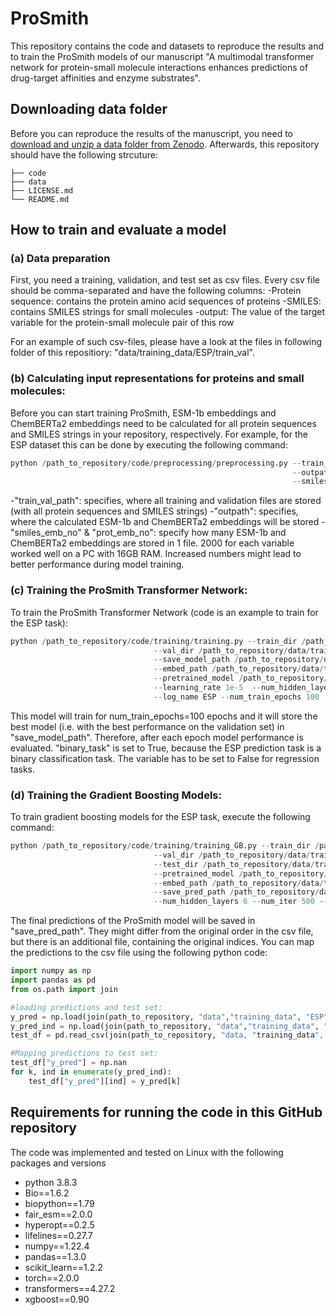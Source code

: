 # ProSmith
This repository contains the code and datasets to reproduce the results and to train the ProSmith models of our manuscript "A multimodal transformer network for protein-small molecule interactions enhances predictions of drug-target affinities and enzyme substrates".



## Downloading data folder
Before you can reproduce the results of the manuscript, you need to [download and unzip a data folder from Zenodo](https://doi.org/10.5281/zenodo.8182031).
Afterwards, this repository should have the following strcuture:

    ├── code
    ├── data   
    ├── LICENSE.md     
    └── README.md

## How to train and evaluate a model
### (a) Data preparation
First, you need a training, validation, and test set as csv files. Every csv file should be comma-separated and have the following columns:
-Protein sequence: contains the protein amino acid sequences of proteins
-SMILES: contains SMILES strings for small molecules
-output: The value of the target variable for the protein-small molecule pair of this row

For an example of such csv-files, please have a look at the files in following folder of this repositiory: "data/training_data/ESP/train_val".

### (b) Calculating input representations for proteins and small molecules:
Before you can start training ProSmith, ESM-1b embeddings and ChemBERTa2 embeddings need to be calculated for all protein sequences and SMILES strings in your repository, respectively. For example, for the ESP dataset this can be done by executing the following command:

```python
python /path_to_repository/code/preprocessing/preprocessing.py --train_val_path /path_to_repository/data/training_data/ESP/train_val/ \
															   --outpath /path_to_repository/data/training_data/ESP/embeddings \
															   --smiles_emb_no 2000 --prot_emb_no 2000
```
-"train_val_path": specifies, where all training and validation files are stored (with all protein sequences and SMILES strings)
-"outpath": specifies, where the calculated ESM-1b and ChemBERTa2 embeddings will be stored
-"smiles_emb_no" & "prot_emb_no": specify how many ESM-1b and ChemBERTa2 embeddings are stored in 1 file. 2000 for each variable worked well on a PC with 16GB RAM. Increased numbers might lead to better performance during model training.


### (c) Training the ProSmith Transformer Network:
To train the ProSmith Transformer Network (code is an example to train for the ESP task):

```python
python /path_to_repository/code/training/training.py --train_dir /path_to_repository/data/training_data/ESP/train_val/ESP_train_df.csv \
							    --val_dir /path_to_repository/data/training_data/ESP/train_val/ESP_train_df.csv \
							    --save_model_path /path_to_repository/data/training_data/ESP/saved_model \
							    --embed_path /path_to_repository/data/training_data/ESP/embeddings \
							    --pretrained_model /path_to_repository/data/training_data/BindingDB/saved_model/pretraining_IC50_6gpus_bs144_1.5e-05_layers6.txt.pkl \
							    --learning_rate 1e-5  --num_hidden_layers 6 --batch_size 24 --binary_task True \
							    --log_name ESP --num_train_epochs 100
```

This model will train for num_train_epochs=100 epochs and it will store the best model (i.e. with the best performance on the validation set) in "save_model_path". Therefore, after each epoch model performance is evaluated. 
"binary_task" is set to True, because the ESP prediction task is a binary classification task. The variable has to be set to False for regression tasks.


### (d) Training the Gradient Boosting Models:
To train gradient boosting models for the ESP task, execute the following command:

```python
python /path_to_repository/code/training/training_GB.py --train_dir /path_to_repository/data/training_data/ESP/train_val/ESP_train_df.csv \
							    --val_dir /path_to_repository/data/training_data/ESP/train_val/ESP_val_df.csv \
							    --test_dir /path_to_repository/data/training_data/ESP/train_val/ESP_test_df.csv \
							    --pretrained_model /path_to_repository/data/training_data/ESP/saved_model/ESP_1gpus_bs24_1e-05_layers6.txt.pkl \
							    --embed_path /path_to_repository/data/training_data/ESP/embeddings \
							    --save_pred_path /path_to_repository/data/training_data/ESP/saved_predictions \
							    --num_hidden_layers 6 --num_iter 500 --log_name ESP --binary_task True		    
```

The final predictions of the ProSmith model will be saved in "save_pred_path". They might differ from the original order in the csv file, but there is an additional file, containing the original indices. You can map the predictions to the csv file using the following python code:


```python
import numpy as np
import pandas as pd
from os.path import join

#loading predictions and test set:
y_pred = np.load(join(path_to_repository, "data","training_data", "ESP", "saved_predictions", "y_test_pred.npy"))
y_pred_ind = np.load(join(path_to_repository, "data","training_data", "ESP", "saved_predictions", "test_indices.npy"))
test_df = pd.read_csv(join(path_to_repository, "data, "training_data", ESP", "train_val", "ESP_test_df.csv"))

#Mapping predictions to test set:
test_df["y_pred"] = np.nan
for k, ind in enumerate(y_pred_ind):
    test_df["y_pred"][ind] = y_pred[k]
```


## Requirements for running the code in this GitHub repository
The code was implemented and tested on Linux with the following packages and versions
- python 3.8.3
- Bio==1.6.2
- biopython==1.79
- fair_esm==2.0.0
- hyperopt==0.2.5
- lifelines==0.27.7
- numpy==1.22.4
- pandas==1.3.0
- scikit_learn==1.2.2
- torch==2.0.0
- transformers==4.27.2
- xgboost==0.90
  



 

